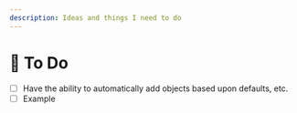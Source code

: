```yaml
---
description: Ideas and things I need to do
---
```


# 📜 To Do

* [ ] Have the ability to automatically add objects based upon defaults, etc.
* [ ] Example
